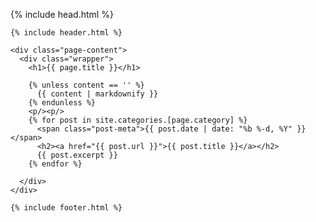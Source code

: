 <!DOCTYPE html>
<html lang="en">

  {% include head.html %}

  <body>

    {% include header.html %}

    <div class="page-content">
      <div class="wrapper">
        <h1>{{ page.title }}</h1>

        {% unless content == '' %}
          {{ content | markdownify }}
        {% endunless %}
        <p/><p/>
        {% for post in site.categories.[page.category] %}
          <span class="post-meta">{{ post.date | date: "%b %-d, %Y" }}</span>
          <h2><a href="{{ post.url }}">{{ post.title }}</a></h2>
          {{ post.excerpt }}
        {% endfor %}

      </div>
    </div>

    {% include footer.html %}

  </body>

</html>



